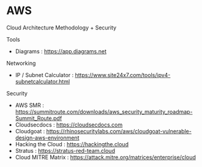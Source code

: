 # AWS

Cloud Architecture Methodology + Security 
 
Tools
 - Diagrams : https://app.diagrams.net

Networking
 - IP / Subnet Calculator : https://www.site24x7.com/tools/ipv4-subnetcalculator.html

Security
 - AWS SMR : https://summitroute.com/downloads/aws_security_maturity_roadmap-Summit_Route.pdf
 - Cloudsecdocs : https://cloudsecdocs.com
 - Cloudgoat : https://rhinosecuritylabs.com/aws/cloudgoat-vulnerable-design-aws-environment
 - Hacking the Cloud : https://hackingthe.cloud
 - Stratus : https://stratus-red-team.cloud
 - Cloud MITRE Matrix : https://attack.mitre.org/matrices/enterprise/cloud
